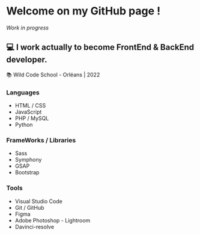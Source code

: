 # Welcome on my GitHub page !
*Work in progress*
## :computer: I work actually to become FrontEnd & BackEnd developer. 

:books: Wild Code School - Orléans | 2022

### Languages
- HTML / CSS
- JavaScript
- PHP / MySQL
- Python

### FrameWorks / Libraries
- Sass
- Symphony
- GSAP
- Bootstrap

### Tools
- Visual Studio Code
- Git / GitHub
- Figma
- Adobe Photoshop - Lightroom
- Davinci-resolve
